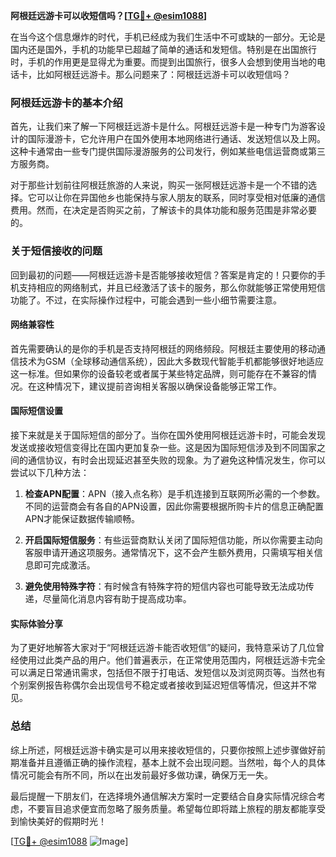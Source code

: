 **阿根廷远游卡可以收短信吗？[[TG💪+ @esim1088](https://t.me/s/esim1088)]**

在当今这个信息爆炸的时代，手机已经成为我们生活中不可或缺的一部分。无论是国内还是国外，手机的功能早已超越了简单的通话和发短信。特别是在出国旅行时，手机的作用更是显得尤为重要。而提到出国旅行，很多人会想到使用当地的电话卡，比如阿根廷远游卡。那么问题来了：阿根廷远游卡可以收短信吗？

### 阿根廷远游卡的基本介绍

首先，让我们来了解一下阿根廷远游卡是什么。阿根廷远游卡是一种专门为游客设计的国际漫游卡，它允许用户在国外使用本地网络进行通话、发送短信以及上网。这种卡通常由一些专门提供国际漫游服务的公司发行，例如某些电信运营商或第三方服务商。

对于那些计划前往阿根廷旅游的人来说，购买一张阿根廷远游卡是一个不错的选择。它可以让你在异国他乡也能保持与家人朋友的联系，同时享受相对低廉的通信费用。然而，在决定是否购买之前，了解该卡的具体功能和服务范围是非常必要的。

### 关于短信接收的问题

回到最初的问题——阿根廷远游卡是否能够接收短信？答案是肯定的！只要你的手机支持相应的网络制式，并且已经激活了该卡的服务，那么你就能够正常使用短信功能了。不过，在实际操作过程中，可能会遇到一些小细节需要注意。

#### 网络兼容性

首先需要确认的是你的手机是否支持阿根廷的网络频段。阿根廷主要使用的移动通信技术为GSM（全球移动通信系统），因此大多数现代智能手机都能够很好地适应这一标准。但如果你的设备较老或者属于某些特定品牌，则可能存在不兼容的情况。在这种情况下，建议提前咨询相关客服以确保设备能够正常工作。

#### 国际短信设置

接下来就是关于国际短信的部分了。当你在国外使用阿根廷远游卡时，可能会发现发送或接收短信变得比在国内更加复杂一些。这是因为国际短信涉及到不同国家之间的通信协议，有时会出现延迟甚至失败的现象。为了避免这种情况发生，你可以尝试以下几种方法：

1. **检查APN配置**：APN（接入点名称）是手机连接到互联网所必需的一个参数。不同的运营商会有各自的APN设置，因此你需要根据所购卡片的信息正确配置APN才能保证数据传输顺畅。
   
2. **开启国际短信服务**：有些运营商默认关闭了国际短信功能，所以你需要主动向客服申请开通这项服务。通常情况下，这不会产生额外费用，只需填写相关信息即可完成激活。

3. **避免使用特殊字符**：有时候含有特殊字符的短信内容也可能导致无法成功传递，尽量简化消息内容有助于提高成功率。

#### 实际体验分享

为了更好地解答大家对于“阿根廷远游卡能否收短信”的疑问，我特意采访了几位曾经使用过此类产品的用户。他们普遍表示，在正常使用范围内，阿根廷远游卡完全可以满足日常通讯需求，包括但不限于打电话、发短信以及浏览网页等。当然也有个别案例报告称偶尔会出现信号不稳定或者接收到延迟短信等情况，但这并不常见。

### 总结

综上所述，阿根廷远游卡确实是可以用来接收短信的，只要你按照上述步骤做好前期准备并且遵循正确的操作流程，基本上就不会出现问题。当然啦，每个人的具体情况可能会有所不同，所以在出发前最好多做功课，确保万无一失。

最后提醒一下朋友们，在选择境外通信解决方案时一定要结合自身实际情况综合考虑，不要盲目追求便宜而忽略了服务质量。希望每位即将踏上旅程的朋友都能享受到愉快美好的假期时光！

[[TG💪+ @esim1088](https://t.me/s/esim1088) ![Image](https://i.postimg.cc/4NQfJmqS/Snipaste-2025-05-13-00-14-12.png)]